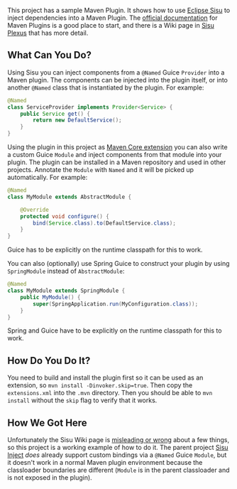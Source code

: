 This project has a sample Maven Plugin. It shows how to use [Eclipse Sisu](https://www.eclipse.org/sisu/) to inject dependencies into a Maven Plugin. The [official documentation](https://maven.apache.org/maven-jsr330.html) for Maven Plugins is a good place to start, and there is a Wiki page in [Sisu Plexus](https://github.com/eclipse/sisu.plexus/wiki/Plexus-to-JSR330) that has more detail.

## What Can You Do?

Using Sisu you can inject components from a `@Named` Guice `Provider` into a Maven plugin. The components can be injected into the plugin itself, or into another `@Named` class that is instantiated by the plugin. For example:

```java
@Named
class ServiceProvider implements Provider<Service> {
	public Service get() {
		return new DefaultService();
	}
}
```

Using the plugin in this project as [Maven Core extension](https://maven.apache.org/guides/mini/guide-using-extensions.html) you can also write a custom Guice `Module` and inject components from that module into your plugin. The plugin can be installed in a Maven repository and used in other projects. Annotate the `Module` with `Named` and it will be picked up automatically. For example:

```java
@Named
class MyModule extends AbstractModule {

	@Override
	protected void configure() {
		bind(Service.class).to(DefaultService.class);
	}
}
```

Guice has to be explicitly on the runtime classpath for this to work.

You can also (optionally) use Spring Guice to construct your plugin by using `SpringModule` instead of `AbstractModule`:

```java
@Named
class MyModule extends SpringModule {
	public MyModule() {
		super(SpringApplication.run(MyConfiguration.class));
	}
}
```

Spring and Guice have to be explicitly on the runtime classpath for this to work.

## How Do You Do It?

You need to build and install the plugin first so it can be used as an extension, so `mvn install -Dinvoker.skip=true`. Then copy the `extensions.xml` into the `.mvn` directory. Then you should be able to `mvn install` without the `skip` flag to verify that it works.

## How We Got Here

Unfortunately the Sisu Wiki page is [misleading or wrong](https://github.com/eclipse/sisu.plexus/issues/35) about a few things, so this project is a working example of how to do it. The parent project [Sisu Inject](https://github.com/eclipse/sisu.inject) _does_ already support custom bindings via a `@Named` Guice `Module`, but it doesn't work in a normal Maven plugin environment because the classloader boundaries are different (`Module` is in the parent classloader and is not exposed in the plugin).